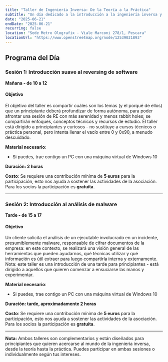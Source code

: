 ```yaml
---
title: "Taller de Ingeniería Inversa: De la Teoría a la Práctica"
subtitle: "Un día dedicado a la introducción a la ingeniería inversa y al análisis de malware para principiantes"
date: "2025-06-21"
endDate: "2025-06-21"
recurring: false
location: "Sede Metro Olografix - Viale Marconi 278/1, Pescara"
locationUrl: "https://www.openstreetmap.org/node/12539021893"
---
```


## Programa del Día

### **Sesión 1: Introducción suave al reversing de software**
**Mañana - de 10 a 12**

#### **Objetivo**  
El objetivo del taller es compartir cuáles son los temas (y el porqué de ellos) que un principiante deberá profundizar de forma autónoma, para poder afrontar una sesión de RE con más serenidad y menos rabbit holes; se compartirán enfoques, conceptos técnicos y recursos de estudio. El taller está dirigido a principiantes y curiosos - no sustituye a cursos técnicos o práctica personal, pero intenta llenar el vacío entre 0 y 0x90, a menudo descuidado.

**Material necesario**:
 - Si puedes, trae contigo un PC con una máquina virtual de Windows 10

**Duración: 2 horas**

**Costo**: Se requiere una contribución mínima de **5 euros** para la participación, esto nos ayuda a sostener las actividades de la asociación. Para los socios la participación es **gratuita**.

---

### **Sesión 2: Introducción al análisis de malware**
**Tarde - de 15 a 17**

#### **Objetivo**
Un cliente solicita el análisis de un ejecutable involucrado en un incidente, presumiblemente malware, responsable de cifrar documentos de la empresa: en este contexto, se realizará una visión general de las herramientas que pueden ayudarnos, qué técnicas utilizar y qué información es útil extraer para luego compartirla interna y externamente. Nota: este taller es una introducción de una tarde para principiantes - está dirigido a aquellos que quieren comenzar a ensuciarse las manos y experimentar.

**Material necesario**:
 - Si puedes, trae contigo un PC con una máquina virtual de Windows 10

**Duración: tarde, aproximadamente 2 horas**

**Costo**: Se requiere una contribución mínima de **5 euros** para la participación, esto nos ayuda a sostener las actividades de la asociación. Para los socios la participación es **gratuita**.

---

**Nota:** Ambos talleres son complementarios y están diseñados para principiantes que quieren acercarse al mundo de la ingeniería inversa, desde la teoría hasta la práctica. Puedes participar en ambas sesiones o individualmente según tus intereses.